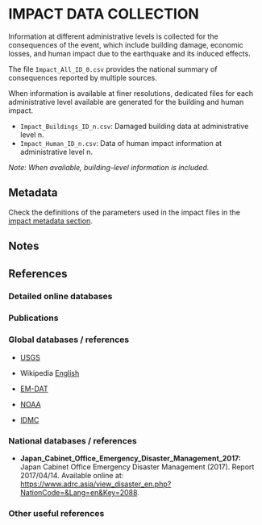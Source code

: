 # IMPACT DATA COLLECTION

Information at different administrative levels is collected for the consequences of the event, 
which include building damage, economic losses, and human impact due to the earthquake and its induced effects.

The file `Impact_All_ID_0.csv` provides the national summary of consequences reported by multiple sources.

When information is available at finer resolutions, dedicated files for each administrative level
available are generated for the building and human impact.

- `Impact_Buildings_ID_n.csv`: Damaged building data at administrative level n.
- `Impact_Human_ID_n.csv`: Data of human impact information at administrative level n.

_Note: When available, building-level information is included._


## Metadata

Check the definitions of the parameters used in the impact files in the [impact metadata section](https://gitlab.openquake.org/risk/ecd/-/blob/main/metadata.md#impact-data).


## Notes


## References


### Detailed online databases


### Publications


### Global databases / references

- [USGS](https://earthquake.usgs.gov/earthquakes/eventpage/us20005iis/executive)

- Wikipedia [English](https://en.wikipedia.org/wiki/2016_Kumamoto_earthquakes)

- [EM-DAT](https://public.emdat.be/data)

- [NOAA](https://www.ngdc.noaa.gov/hazel/view/hazards/earthquake/event-more-info/10177)

- [IDMC](https://www.internal-displacement.org)


### National databases / references

- **Japan_Cabinet_Office_Emergency_Disaster_Management_2017:** Japan Cabinet Office Emergency Disaster Management (2017). Report 2017/04/14. Available online at: https://www.adrc.asia/view_disaster_en.php?NationCode=&Lang=en&Key=2088.


### Other useful references


